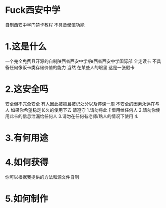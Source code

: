 # Fuck西安中学
自制西安中学门禁卡教程 不具备储值功能

# 1.这是什么
一个完全免费且开源的自制陕西省西安中学/陕西省西安中学国际部 全走读卡 不具备任何像饭卡类存储价值的能力
当然 在某些人的眼里 这是一张假卡

# 2.这安全吗
安全但不完全安全 有人因此被抓且被记处分以及停课一周
不安全的因素永远在与人
如果你希望稳定长久的使用下去
请遵守
1.请勿将此卡借用给任何人
2.请勿你使用此卡的信息泄漏给任何人
3.请勿在任何有老师/熟人的情况下使用
4.

# 3.有何用途
# 4.如何获得
你可以根据我提供的方法和源文件自制
# 5.如何制作
